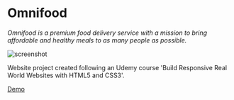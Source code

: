 # Omnifood

*Omnifood is a premium food delivery service with a mission to bring affordable and healthy meals to as many people as possible.*
  

![screenshot](https://user-images.githubusercontent.com/52567746/78704556-b15a1880-7914-11ea-8586-5115be896aba.png)

Website project created following an Udemy course 'Build Responsive Real World Websites with HTML5 and CSS3'.

<a href="https://editamarija.github.io/Omnifood/" target="_blank">Demo</a>

